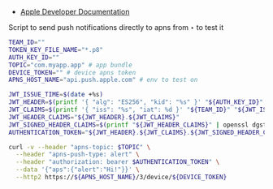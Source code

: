 - [Apple Developer Documentation](https://developer.apple.com/documentation/usernotifications/sending_push_notifications_using_command-line_tools)

Script to send push notifications directly to apns from ‣ to test it

```bash
TEAM_ID=""
TOKEN_KEY_FILE_NAME="*.p8"
AUTH_KEY_ID=""
TOPIC="com.myapp.app" # app bundle
DEVICE_TOKEN="" # device apns token
APNS_HOST_NAME="api.push.apple.com" # env to test on

JWT_ISSUE_TIME=$(date +%s)
JWT_HEADER=$(printf '{ "alg": "ES256", "kid": "%s" }' "${AUTH_KEY_ID}" | openssl base64 -e -A | tr -- '+/' '-_' | tr -d =)
JWT_CLAIMS=$(printf '{ "iss": "%s", "iat": %d }' "${TEAM_ID}" "${JWT_ISSUE_TIME}" | openssl base64 -e -A | tr -- '+/' '-_' | tr -d =)
JWT_HEADER_CLAIMS="${JWT_HEADER}.${JWT_CLAIMS}"
JWT_SIGNED_HEADER_CLAIMS=$(printf "${JWT_HEADER_CLAIMS}" | openssl dgst -binary -sha256 -sign "${TOKEN_KEY_FILE_NAME}" | openssl base64 -e -A | tr -- '+/' '-_' | tr -d =)
AUTHENTICATION_TOKEN="${JWT_HEADER}.${JWT_CLAIMS}.${JWT_SIGNED_HEADER_CLAIMS}"

curl -v --header "apns-topic: $TOPIC" \
  --header "apns-push-type: alert" \
  --header "authorization: bearer $AUTHENTICATION_TOKEN" \
  --data '{"aps":{"alert":"Hi!"}}' \
  --http2 https://${APNS_HOST_NAME}/3/device/${DEVICE_TOKEN}
```